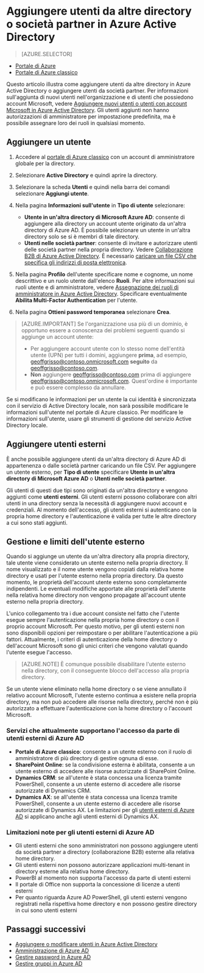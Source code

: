 <properties
	pageTitle="Aggiungere utenti da altre directory o società partner in Azure Active Directory | Microsoft Azure"
	description="Illustra come aggiungere utenti o modificare le informazioni sugli utenti in Azure Active Directory, inclusi gli utenti esterni e guest."
	services="active-directory"
	documentationCenter=""
	authors="curtand"
	manager="femila"
	editor=""/>

<tags
	ms.service="active-directory"
	ms.workload="identity"
	ms.tgt_pltfrm="na"
	ms.devlang="na"
	ms.topic="get-started-article"
	ms.date="09/22/2016"
	ms.author="curtand"/>

# Aggiungere utenti da altre directory o società partner in Azure Active Directory

> [AZURE.SELECTOR]
- [Portale di Azure](active-directory-users-create-external-azure-portal.md)
- [Portale di Azure classico](active-directory-create-users-external.md)

Questo articolo illustra come aggiungere utenti da altre directory in Azure Active Directory o aggiungere utenti da società partner. Per informazioni sull'aggiunta di nuovi utenti nell'organizzazione e di utenti che possiedono account Microsoft, vedere [Aggiungere nuovi utenti o utenti con account Microsoft in Azure Active Directory](active-directory-create-users.md). Gli utenti aggiunti non hanno autorizzazioni di amministratore per impostazione predefinita, ma è possibile assegnare loro dei ruoli in qualsiasi momento.

## Aggiungere un utente

1. Accedere al [portale di Azure classico](https://manage.windowsazure.com) con un account di amministratore globale per la directory.

2. Selezionare **Active Directory** e quindi aprire la directory.

3. Selezionare la scheda **Utenti** e quindi nella barra dei comandi selezionare **Aggiungi utente**.

4. Nella pagina **Informazioni sull'utente** in **Tipo di utente** selezionare:

	- **Utente in un'altra directory di Microsoft Azure AD**: consente di aggiungere alla directory un account utente originato da un'altra directory di Azure AD. È possibile selezionare un utente in un'altra directory solo se si è membri di tale directory.
	- **Utenti nelle società partner**: consente di invitare e autorizzare utenti delle società partner nella propria directory. Vedere [Collaborazione B2B di Azure Active Directory](active-directory-b2b-what-is-azure-ad-b2b.md). È necessario [caricare un file CSV che specifica gli indirizzi di posta elettronica](active-directory-b2b-references-csv-file-format.md).

6. Nella pagina **Profilo** dell'utente specificare nome e cognome, un nome descrittivo e un ruolo utente dall'elenco **Ruoli**. Per altre informazioni sui ruoli utente e di amministratore, vedere [Assegnazione dei ruoli di amministratore in Azure Active Directory](active-directory-assign-admin-roles.md). Specificare eventualmente **Abilita Multi-Factor Authentication** per l'utente.

7. Nella pagina **Ottieni password temporanea** selezionare **Crea**.

> [AZURE.IMPORTANT] Se l'organizzazione usa più di un dominio, è opportuno essere a conoscenza dei problemi seguenti quando si aggiunge un account utente:
>
> - Per aggiungere account utente con lo stesso nome dell'entità utente (UPN) per tutti i domini, aggiungere **prima**, ad esempio, geoffgrisso@contoso.onmicrosoft.com **seguito** da geoffgrisso@contoso.com.
> - **Non** aggiungere geoffgrisso@contoso.com prima di aggiungere geoffgrisso@contoso.onmicrosoft.com. Quest'ordine è importante e può essere complesso da annullare.

Se si modificano le informazioni per un utente la cui identità è sincronizzata con il servizio di Active Directory locale, non sarà possibile modificare le informazioni sull'utente nel portale di Azure classico. Per modificare le informazioni sull'utente, usare gli strumenti di gestione del servizio Active Directory locale.

## Aggiungere utenti esterni

È anche possibile aggiungere utenti da un'altra directory di Azure AD di appartenenza o dalle società partner caricando un file CSV. Per aggiungere un utente esterno, per **Tipo di utente** specificare **Utente in un'altra directory di Microsoft Azure AD** o **Utenti nelle società partner**.

Gli utenti di questi due tipi sono originati da un'altra directory e vengono aggiunti come **utenti esterni**. Gli utenti esterni possono collaborare con altri utenti in una directory senza la necessità di aggiungere nuovi account e credenziali. Al momento dell'accesso, gli utenti esterni si autenticano con la propria home directory e l'autenticazione è valida per tutte le altre directory a cui sono stati aggiunti.

## Gestione e limiti dell'utente esterno

Quando si aggiunge un utente da un'altra directory alla propria directory, tale utente viene considerato un utente esterno nella propria directory. Il nome visualizzato e il nome utente vengono copiati dalla relativa home directory e usati per l'utente esterno nella propria directory. Da questo momento, le proprietà dell'account utente esterno sono completamente indipendenti. Le eventuali modifiche apportate alle proprietà dell'utente nella relativa home directory non vengono propagate all'account utente esterno nella propria directory.

L'unico collegamento tra i due account consiste nel fatto che l'utente esegue sempre l'autenticazione nella propria home directory o con il proprio account Microsoft. Per questo motivo, per gli utenti esterni non sono disponibili opzioni per reimpostare o per abilitare l'autenticazione a più fattori. Attualmente, i criteri di autenticazione della home directory o dell'account Microsoft sono gli unici criteri che vengono valutati quando l'utente esegue l'accesso.

> [AZURE.NOTE]
È comunque possibile disabilitare l'utente esterno nella directory, con il conseguente blocco dell'accesso alla propria directory.

Se un utente viene eliminato nella home directory o se viene annullato il relativo account Microsoft, l'utente esterno continua a esistere nella propria directory, ma non può accedere alle risorse nella directory, perché non è più autorizzato a effettuare l'autenticazione con la home directory o l'account Microsoft.

### Servizi che attualmente supportano l'accesso da parte di utenti esterni di Azure AD

- **Portale di Azure classico**: consente a un utente esterno con il ruolo di amministratore di più directory di gestire ognuna di esse.
- **SharePoint Online**: se la condivisione esterna è abilitata, consente a un utente esterno di accedere alle risorse autorizzate di SharePoint Online.
- **Dynamics CRM**: se all'utente è stata concessa una licenza tramite PowerShell, consente a un utente esterno di accedere alle risorse autorizzate di Dynamics CRM.
- **Dynamics AX**: se all'utente è stata concessa una licenza tramite PowerShell, consente a un utente esterno di accedere alle risorse autorizzate di Dynamics AX. Le limitazioni per gli [utenti esterni di Azure AD](#known-limitations-of-azure-ad-external-users) si applicano anche agli utenti esterni di Dynamics AX.

### Limitazioni note per gli utenti esterni di Azure AD

- Gli utenti esterni che sono amministratori non possono aggiungere utenti da società partner a directory (collaborazione B2B) esterne alla relativa home directory.
- Gli utenti esterni non possono autorizzare applicazioni multi-tenant in directory esterne alla relativa home directory.
- PowerBI al momento non supporta l'accesso da parte di utenti esterni
- Il portale di Office non supporta la concessione di licenze a utenti esterni
- Per quanto riguarda Azure AD PowerShell, gli utenti esterni vengono registrati nella rispettiva home directory e non possono gestire directory in cui sono utenti esterni


## Passaggi successivi

- [Aggiungere o modificare utenti in Azure Active Directory](active-directory-create-users.md)
- [Amministrazione di Azure AD](active-directory-administer.md)
- [Gestire password in Azure AD](active-directory-manage-passwords.md)
- [Gestire gruppi in Azure AD](active-directory-manage-groups.md)

<!---HONumber=AcomDC_0928_2016-->
